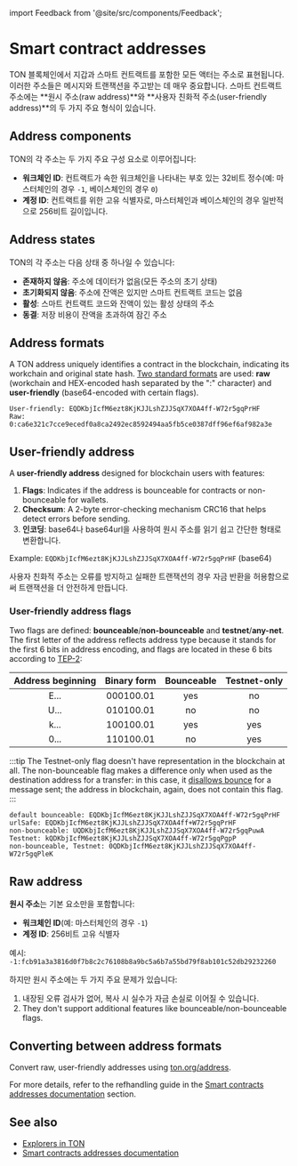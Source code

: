 import Feedback from '@site/src/components/Feedback';

# Smart contract addresses

TON 블록체인에서 지갑과 스마트 컨트랙트를 포함한 모든 액터는 주소로 표현됩니다. 이러한 주소들은 메시지와 트랜잭션을 주고받는 데 매우 중요합니다. 스마트 컨트랙트 주소에는 \*\*원시 주소(raw address)\*\*와 \*\*사용자 친화적 주소(user-friendly address)\*\*의 두 가지 주요 형식이 있습니다.

## Address components

TON의 각 주소는 두 가지 주요 구성 요소로 이루어집니다:

- **워크체인 ID**: 컨트랙트가 속한 워크체인을 나타내는 부호 있는 32비트 정수(예: 마스터체인의 경우 `-1`, 베이스체인의 경우 `0`)
- **계정 ID**: 컨트랙트를 위한 고유 식별자로, 마스터체인과 베이스체인의 경우 일반적으로 256비트 길이입니다.

## Address states

TON의 각 주소는 다음 상태 중 하나일 수 있습니다:

- **존재하지 않음**: 주소에 데이터가 없음(모든 주소의 초기 상태)
- **초기화되지 않음**: 주소에 잔액은 있지만 스마트 컨트랙트 코드는 없음
- **활성**: 스마트 컨트랙트 코드와 잔액이 있는 활성 상태의 주소
- **동결**: 저장 비용이 잔액을 초과하여 잠긴 주소

## Address formats

A TON address uniquely identifies a contract in the blockchain, indicating its workchain and original state hash. [Two standard formats](/v3/documentation/smart-contracts/addresses#raw-and-user-friendly-addresses) are used: **raw** (workchain and HEX-encoded hash separated by the ":" character) and **user-friendly** (base64-encoded with certain flags).

```
User-friendly: EQDKbjIcfM6ezt8KjKJJLshZJJSqX7XOA4ff-W72r5gqPrHF
Raw: 0:ca6e321c7cce9ecedf0a8ca2492ec8592494aa5fb5ce0387dff96ef6af982a3e
```

## User-friendly address

A **user-friendly address** designed for blockchain users with features:

1. **Flags**: Indicates if the address is bounceable for contracts or non-bounceable for wallets.
2. **Checksum**: A 2-byte error-checking mechanism CRC16 that helps detect errors before sending.
3. **인코딩**: base64나 base64url을 사용하여 원시 주소를 읽기 쉽고 간단한 형태로 변환합니다.

Example: `EQDKbjIcfM6ezt8KjKJJLshZJJSqX7XOA4ff-W72r5gqPrHF` (base64)

사용자 친화적 주소는 오류를 방지하고 실패한 트랜잭션의 경우 자금 반환을 허용함으로써 트랜잭션을 더 안전하게 만듭니다.

### User-friendly address flags

Two flags are defined: **bounceable**/**non-bounceable** and **testnet**/**any-net**. The first letter of the address reflects address type because it stands for the first 6 bits in address encoding, and flags are located in these 6 bits according to [TEP-2](https://github.com/ton-blockchain/TEPs/blob/master/text/0002-address.md#smart-contract-addresses):

|                   Address beginning                  |        Binary form        | Bounceable | Testnet-only |
| :--------------------------------------------------: | :-----------------------: | :--------: | :----------: |
| E... | 000100.01 |     yes    |      no      |
| U... | 010100.01 |     no     |      no      |
| k... | 100100.01 |     yes    |      yes     |
| 0... | 110100.01 |     no     |      yes     |

:::tip
The Testnet-only flag doesn't have representation in the blockchain at all. The non-bounceable flag makes a difference only when used as the destination address for a transfer: in this case, it [disallows bounce](/v3/documentation/smart-contracts/message-management/non-bounceable-messages) for a message sent; the address in blockchain, again, does not contain this flag.
:::

```
default bounceable: EQDKbjIcfM6ezt8KjKJJLshZJJSqX7XOA4ff-W72r5gqPrHF
urlSafe: EQDKbjIcfM6ezt8KjKJJLshZJJSqX7XOA4ff+W72r5gqPrHF
non-bounceable: UQDKbjIcfM6ezt8KjKJJLshZJJSqX7XOA4ff-W72r5gqPuwA
Testnet: kQDKbjIcfM6ezt8KjKJJLshZJJSqX7XOA4ff-W72r5gqPgpP
non-bounceable, Testnet: 0QDKbjIcfM6ezt8KjKJJLshZJJSqX7XOA4ff-W72r5gqPleK
```

## Raw address

**원시 주소**는 기본 요소만을 포함합니다:

- **워크체인 ID**(예: 마스터체인의 경우 `-1`)
- **계정 ID**: 256비트 고유 식별자

예시:\
`-1:fcb91a3a3816d0f7b8c2c76108b8a9bc5a6b7a55bd79f8ab101c52db29232260`

하지만 원시 주소에는 두 가지 주요 문제가 있습니다:

1. 내장된 오류 검사가 없어, 복사 시 실수가 자금 손실로 이어질 수 있습니다.
2. They don't support additional features like bounceable/non-bounceable flags.

## Converting between address formats

Convert raw, user-friendly addresses using [ton.org/address](https://ton.org/address/).

For more details, refer to the refhandling guide in the [Smart contracts addresses documentation](/v3/documentation/smart-contracts/addresses/) section.

## See also

- [Explorers in TON](/v3/concepts/dive-into-ton/ton-ecosystem/explorers-in-ton/)
- [Smart contracts addresses documentation](/v3/documentation/smart-contracts/addresses/)

<Feedback />

